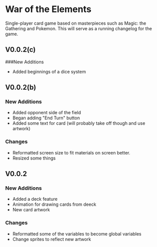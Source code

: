 # War of the Elements

Single-player card game based on masterpieces such as Magic: the Gathering and Pokemon. This will serve as a running changelog for the game.

## V0.0.2(c)

###New Additions
* Added beginnings of a dice system

## V0.0.2(b)

### New Additions
* Added opponent side of the field
* Began adding "End Turn" button
* Added some text for card (will probably take off though and use artwork)

### Changes
* Reformatted screen size to fit materials on screen better.
* Resized some things

## V0.0.2

### New Additions

* Added a deck feature
* Animation for drawing cards from deeck
* New card artwork

### Changes
* Reformatted some of the variables to become global variables
* Change sprites to reflect new artwork
